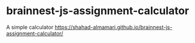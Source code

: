 # brainnest-js-assignment-calculator
 A simple calculator
 https://shahad-almamari.github.io/brainnest-js-assignment-calculator/

